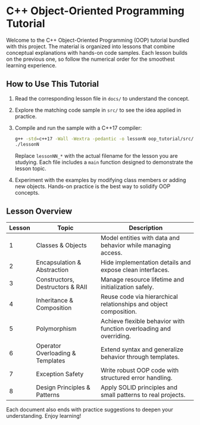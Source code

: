 # C++ Object-Oriented Programming Tutorial

Welcome to the C++ Object-Oriented Programming (OOP) tutorial bundled with this project. The material is organized into lessons that combine conceptual explanations with hands-on code samples. Each lesson builds on the previous one, so follow the numerical order for the smoothest learning experience.

## How to Use This Tutorial

1. Read the corresponding lesson file in `docs/` to understand the concept.
2. Explore the matching code sample in `src/` to see the idea applied in practice.
3. Compile and run the sample with a C++17 compiler:

   ```bash
   g++ -std=c++17 -Wall -Wextra -pedantic -o lessonN oop_tutorial/src/lessonNN_*.cpp
   ./lessonN
   ```

   Replace `lessonNN_*` with the actual filename for the lesson you are studying. Each file includes a `main` function designed to demonstrate the lesson topic.

4. Experiment with the examples by modifying class members or adding new objects. Hands-on practice is the best way to solidify OOP concepts.

## Lesson Overview

| Lesson | Topic | Description |
| ------ | ----- | ----------- |
| 1 | Classes & Objects | Model entities with data and behavior while managing access. |
| 2 | Encapsulation & Abstraction | Hide implementation details and expose clean interfaces. |
| 3 | Constructors, Destructors & RAII | Manage resource lifetime and initialization safely. |
| 4 | Inheritance & Composition | Reuse code via hierarchical relationships and object composition. |
| 5 | Polymorphism | Achieve flexible behavior with function overloading and overriding. |
| 6 | Operator Overloading & Templates | Extend syntax and generalize behavior through templates. |
| 7 | Exception Safety | Write robust OOP code with structured error handling. |
| 8 | Design Principles & Patterns | Apply SOLID principles and small patterns to real projects. |

Each document also ends with practice suggestions to deepen your understanding. Enjoy learning!

